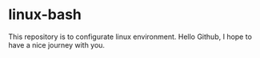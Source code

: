 linux-bash
=========

This repository is to configurate linux environment.
Hello Github, I hope to have a nice journey with you.
